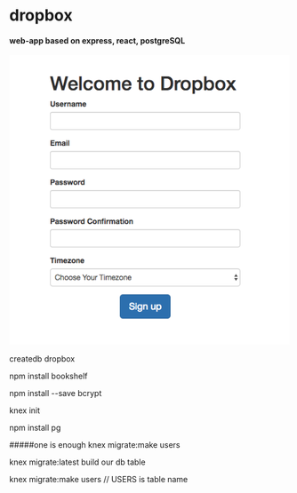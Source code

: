 # dropbox
#### web-app based on express, react, postgreSQL
![Alt text](https://github.com/Adamkzh/dropbox/blob/master/image/1.png)

createdb dropbox

npm install bookshelf

npm install --save bcrypt

knex init

npm install pg


#####one is enough
knex migrate:make users

knex migrate:latest   build our db table

knex migrate:make users  // USERS is table name